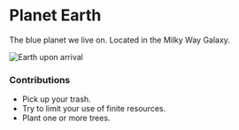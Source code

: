 # Planet Earth
The blue planet we live on. Located in the Milky Way Galaxy.

![Earth upon arrival](https://files-avgfmhseif.now.sh/nasa-53884-unsplash.jpg)

### Contributions
* Pick up your trash.
* Try to limit your use of finite resources.
* Plant one or more trees.
